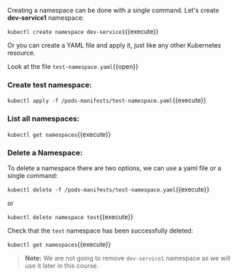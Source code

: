 Creating a namespace can be done with a single command. Let's create **dev-service1** namespace:

`kubectl create namespace dev-service1`{{execute}}

Or you can create a YAML file and apply it, just like any other Kubernetes resource.

Look at the file `test-namespace.yaml`{{open}}

### Create test namespace:

`kubectl apply -f /pods-manifests/test-namespace.yaml`{{execute}}

### List all namespaces:

`kubectl get namespaces`{{execute}}

### Delete a Namespace:

To delete a namespace there are two options, we can use a yaml file or a single command:

`kubectl delete -f /pods-manifests/test-namespace.yaml`{{execute}}

or
 
`kubectl delete namespace test`{{execute}}

Check that the `test` namespace has been successfully deleted:

`kubectl get namespaces`{{execute}}

>**Note:** We are not going to remove ```dev-service1``` namespace as we will use it later in this course.
